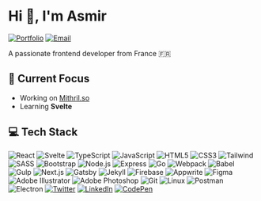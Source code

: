 # Hi 👋, I'm Asmir
[![Portfolio](https://img.shields.io/badge/Portfolio-hiasmir.com-blue?style=for-the-badge&logo=safari&logoColor=white)](https://www.hiasmir.com)
[![Email](https://img.shields.io/badge/Email-hello@hiasmir.com-red?style=for-the-badge&logo=gmail&logoColor=white)](mailto:hello@hiasmir.com)

A passionate frontend developer from France 🇫🇷

## 🔭 Current Focus
- Working on [Mithril.so](https://mithril.so/)
- Learning **Svelte**

## 💻 Tech Stack

![React](https://img.shields.io/badge/React-61DAFB?style=for-the-badge&logo=react&logoColor=black)
![Svelte](https://img.shields.io/badge/Svelte-FF3E00?style=for-the-badge&logo=svelte&logoColor=white)
![TypeScript](https://img.shields.io/badge/TypeScript-3178C6?style=for-the-badge&logo=typescript&logoColor=white)
![JavaScript](https://img.shields.io/badge/JavaScript-F7DF1E?style=for-the-badge&logo=javascript&logoColor=black)
![HTML5](https://img.shields.io/badge/HTML5-E34F26?style=for-the-badge&logo=html5&logoColor=white)
![CSS3](https://img.shields.io/badge/CSS3-1572B6?style=for-the-badge&logo=css3&logoColor=white)
![Tailwind](https://img.shields.io/badge/Tailwind-38B2AC?style=for-the-badge&logo=tailwind-css&logoColor=white)
![SASS](https://img.shields.io/badge/SASS-CC6699?style=for-the-badge&logo=sass&logoColor=white)
![Bootstrap](https://img.shields.io/badge/Bootstrap-7952B3?style=for-the-badge&logo=bootstrap&logoColor=white)
![Node.js](https://img.shields.io/badge/Node.js-339933?style=for-the-badge&logo=node.js&logoColor=white)
![Express](https://img.shields.io/badge/Express-000000?style=for-the-badge&logo=express&logoColor=white)
![Go](https://img.shields.io/badge/Go-00ADD8?style=for-the-badge&logo=go&logoColor=white)
![Webpack](https://img.shields.io/badge/Webpack-8DD6F9?style=for-the-badge&logo=webpack&logoColor=black)
![Babel](https://img.shields.io/badge/Babel-F9DC3E?style=for-the-badge&logo=babel&logoColor=black)
![Gulp](https://img.shields.io/badge/Gulp-CF4647?style=for-the-badge&logo=gulp&logoColor=white)
![Next.js](https://img.shields.io/badge/Next.js-000000?style=for-the-badge&logo=next.js&logoColor=white)
![Gatsby](https://img.shields.io/badge/Gatsby-663399?style=for-the-badge&logo=gatsby&logoColor=white)
![Jekyll](https://img.shields.io/badge/Jekyll-CC0000?style=for-the-badge&logo=jekyll&logoColor=white)
![Firebase](https://img.shields.io/badge/Firebase-FFCA28?style=for-the-badge&logo=firebase&logoColor=black)
![Appwrite](https://img.shields.io/badge/Appwrite-F02E65?style=for-the-badge&logo=appwrite&logoColor=white)
![Figma](https://img.shields.io/badge/Figma-F24E1E?style=for-the-badge&logo=figma&logoColor=white)
![Adobe Illustrator](https://img.shields.io/badge/Illustrator-FF9A00?style=for-the-badge&logo=adobe-illustrator&logoColor=white)
![Adobe Photoshop](https://img.shields.io/badge/Photoshop-31A8FF?style=for-the-badge&logo=adobe-photoshop&logoColor=white)
![Git](https://img.shields.io/badge/Git-F05032?style=for-the-badge&logo=git&logoColor=white)
![Linux](https://img.shields.io/badge/Linux-FCC624?style=for-the-badge&logo=linux&logoColor=black)
![Postman](https://img.shields.io/badge/Postman-FF6C37?style=for-the-badge&logo=postman&logoColor=white)
![Electron](https://img.shields.io/badge/Electron-47848F?style=for-the-badge&logo=electron&logoColor=white)
[![Twitter](https://img.shields.io/badge/Twitter-1DA1F2?style=for-the-badge&logo=twitter&logoColor=white)](https://twitter.com/asmirbe_)
[![LinkedIn](https://img.shields.io/badge/LinkedIn-0A66C2?style=for-the-badge&logo=linkedin&logoColor=white)](https://linkedin.com/in/belkicasmir)
[![CodePen](https://img.shields.io/badge/CodePen-000000?style=for-the-badge&logo=codepen&logoColor=white)](https://codepen.io/asmirbe)